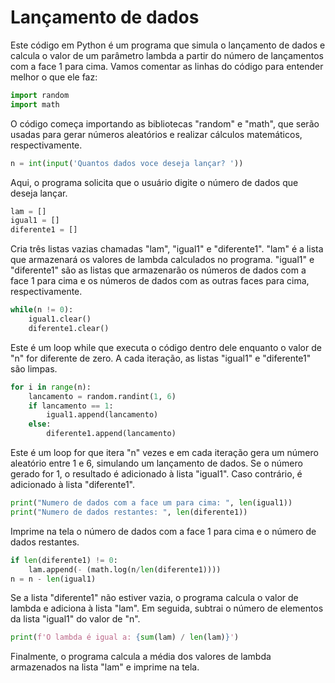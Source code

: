 # Lançamento de dados
Este código em Python é um programa que simula o lançamento de dados e calcula o valor de um parâmetro lambda a partir do número de lançamentos com a face 1 para cima. Vamos comentar as linhas do código para entender melhor o que ele faz:

```python
import random
import math
```
O código começa importando as bibliotecas "random" e "math", que serão usadas para gerar números aleatórios e realizar cálculos matemáticos, respectivamente.

```python
n = int(input('Quantos dados voce deseja lançar? '))
```
Aqui, o programa solicita que o usuário digite o número de dados que deseja lançar.

```python
lam = []
igual1 = []
diferente1 = []
```
Cria três listas vazias chamadas "lam", "igual1" e "diferente1". "lam" é a lista que armazenará os valores de lambda calculados no programa. "igual1" e "diferente1" são as listas que armazenarão os números de dados com a face 1 para cima e os números de dados com as outras faces para cima, respectivamente.

```python
while(n != 0):
    igual1.clear()
    diferente1.clear()
```
Este é um loop while que executa o código dentro dele enquanto o valor de "n" for diferente de zero. A cada iteração, as listas "igual1" e "diferente1" são limpas.

```python
for i in range(n):
    lancamento = random.randint(1, 6)
    if lancamento == 1:
        igual1.append(lancamento)
    else:
        diferente1.append(lancamento)
```
Este é um loop for que itera "n" vezes e em cada iteração gera um número aleatório entre 1 e 6, simulando um lançamento de dados. Se o número gerado for 1, o resultado é adicionado à lista "igual1". Caso contrário, é adicionado à lista "diferente1".

```python
print("Numero de dados com a face um para cima: ", len(igual1))
print("Numero de dados restantes: ", len(diferente1))
```
Imprime na tela o número de dados com a face 1 para cima e o número de dados restantes.

```python
if len(diferente1) != 0:
    lam.append(- (math.log(n/len(diferente1))))
n = n - len(igual1)
```
Se a lista "diferente1" não estiver vazia, o programa calcula o valor de lambda e adiciona à lista "lam". Em seguida, subtrai o número de elementos da lista "igual1" do valor de "n".

```python
print(f'O lambda é igual a: {sum(lam) / len(lam)}')
```
Finalmente, o programa calcula a média dos valores de lambda armazenados na lista "lam" e imprime na tela.
